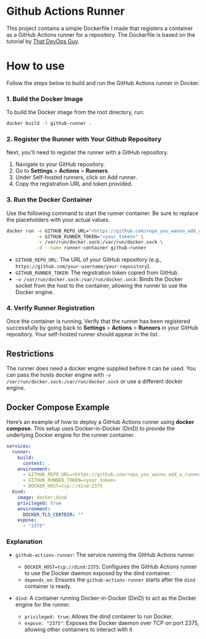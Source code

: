 # Github Actions Runner

This project contains a simple Dockerfile I made that registers a container as a GitHub Actions runner for a repository. The Dockerfile is based on the tutorial by [That DevOps Guy](https://www.youtube.com/watch?v=RcHGqCBofvw).

# How to use

Follow the steps below to build and run the GitHub Actions runner in Docker.

### 1. Build the Docker Image

To build the Docker image from the root directory, run:

```bash
docker build -t github-runner .
```

### 2. Register the Runner with Your Github Repository

Next, you'll need to register the runner with a GitHub repository.

1. Navigate to your GitHub repository.
2. Go to **Settings** > **Actions** > **Runners**.
3. Under Self-hosted runners, click on Add runner.
4. Copy the registration URL and token provided.

### 3. Run the Docker Container

Use the following command to start the runner container. Be sure to replace the placeholders with your actual values.

```bash
docker run -e GITHUB_REPO_URL="<https://github.com/repo_you_wanna_add_a_runner_to>" \
           -e GITHUB_RUNNER_TOKEN="<your_token>" \
           -v /var/run/docker.sock:/var/run/docker.sock \
           -d --name runner-container github-runner
```

- `GITHUB_REPO_URL`: The URL of your GitHub repository (e.g., `https://github.com/your-username/your-repository`).
- `GITHUB_RUNNER_TOKEN`: The registration token copied from GitHub.
- `-v /var/run/docker.sock:/var/run/docker.sock`: Binds the Docker socket from the host to the container, allowing the runner to use the Docker engine.

### 4. Verify Runner Registration

Once the container is running, Verify that the runner has been registered successfully by going back to **Settings** > **Actions** > **Runners** in your GitHub repository. Your self-hosted runner should appear in the list.

## Restrictions

The runner does need a docker engine supplied before it can be used. You can pass the hosts docker engine with `-v /var/run/docker.sock:/var/run/docker.sock` or use a different docker engine.

## Docker Compose Example

Here’s an example of how to deploy a GitHub Actions runner using **docker compose**. This setup uses Docker-in-Docker (DinD) to provide the underlying Docker engine for the runner container.

```yml
services:
  runner:
    build:
      context: .
    environment:
      - GITHUB_REPO_URL=<https://github.com/repo_you_wanna_add_a_runner_to>
      - GITHUB_RUNNER_TOKEN=<your_token>
      - DOCKER_HOST=tcp://dind:2375
  dind:
    image: docker:dind
    privileged: true
    environment:
      DOCKER_TLS_CERTDIR: ""
    expose:
      - "2375"
```

### Explanation

- `github-actions-runner`: The service running the GitHub Actions runner.

  - `DOCKER_HOST=tcp://dind:2375`: Configures the GitHub Actions runner to use the Docker daemon exposed by the dind container.
  - `depends_on`: Ensures the `github-actions-runner` starts after the `dind` container is ready.

- `dind`: A container running Docker-in-Docker (DinD) to act as the Docker engine for the runner.
  - `privileged: true`: Allows the dind container to run Docker.
  - `expose: "2375"`: Exposes the Docker daemon over TCP on port 2375, allowing other containers to interact with it
